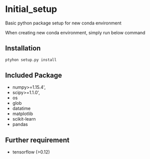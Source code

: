 # Initial_setup
Basic python package setup for new conda environment

When creating new conda environment, simply run below command

## Installation
```bash
ptyhon setup.py install
```

## Included Package
* numpy>=1.15.4',
* scipy>=1.1.0',
* os
* glob
* datatime
* matplotlib
* scikit-learn
* pandas

## Further requirement
* tensorflow (>0.12)

